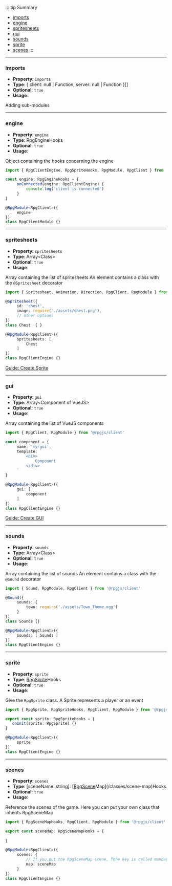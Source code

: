 ::: tip Summary
- [imports](#imports)
- [engine](#engine)
- [spritesheets](#spritesheets)
- [gui](#gui)
- [sounds](#sounds)
- [sprite](#sprite)
- [scenes](#scenes)
:::
---
### imports
- **Property**: `imports`
- **Type**:  { client: null | Function, server: null | Function }[]
- **Optional**: `true` 
- **Usage**:


Adding sub-modules


---
### engine
- **Property**: `engine`
- **Type**: RpgEngineHooks
- **Optional**: `true` 
- **Usage**:


Object containing the hooks concerning the engine

```ts
import { RpgClientEngine, RpgSpriteHooks, RpgModule, RpgClient } from '@rpgjs/client'

const engine: RpgEngineHooks = {
     onConnected(engine: RpgClientEngine) {
         console.log('client is connected')
     }
}

@RpgModule<RpgClient>({
     engine
})
class RpgClientModule {}
```


---
### spritesheets
- **Property**: `spritesheets`
- **Type**: Array&lt;Class&gt;
- **Optional**: `true` 
- **Usage**:

 
Array containing the list of spritesheets
An element contains a class with the `@Spritesheet` decorator

```ts
import { Spritesheet, Animation, Direction, RpgClient, RpgModule } from '@rpgjs/client'

@Spritesheet({
     id: 'chest',
     image: require('./assets/chest.png'),
     // other options
})
class Chest  { }

@RpgModule<RpgClient>({
     spritesheets: [
         Chest
     ]
})
class RpgClientEngine {}
```

[Guide: Create Sprite](/guide/create-sprite.html)


---
### gui
- **Property**: `gui`
- **Type**: Array&lt;Component of VueJS&gt;
- **Optional**: `true` 
- **Usage**:

 
Array containing the list of VueJS components

```ts
import { RpgClient, RpgModule } from '@rpgjs/client'

const component = {
     name: 'my-gui',
     template: `
         <div>
             Component
         </div>
     `
}

@RpgModule<RpgClient>({
     gui: [
         component
     ]
})
class RpgClientEngine {}
```

[Guide: Create GUI](/guide/create-gui.html)


---
### sounds
- **Property**: `sounds`
- **Type**: Array&lt;Class&gt;
- **Optional**: `true` 
- **Usage**:

 
Array containing the list of sounds
An element contains a class with the `@Sound` decorator

```ts
import { Sound, RpgModule, RpgClient } from '@rpgjs/client'

@Sound({
     sounds: {
         town: require('./assets/Town_Theme.ogg')
     }
})
class Sounds {}

@RpgModule<RpgClient>({
     sounds: [ Sounds ]
})
class RpgClientEngine {}
```


---
### sprite
- **Property**: `sprite`
- **Type**: [RpgSprite](/classes/sprite)Hooks
- **Optional**: `true` 
- **Usage**:

 
Give the `RpgSprite` class. A Sprite represents a player or an event

```ts
import { RpgSprite, RpgSpriteHooks, RpgClient, RpgModule } from '@rpgjs/client'

export const sprite: RpgSpriteHooks = {
   onInit(sprite: RpgSprite) {}
}

@RpgModule<RpgClient>({
     sprite
})
class RpgClientEngine {}
``` 


---
### scenes
- **Property**: `scenes`
- **Type**:  [sceneName: string]: [[RpgScene](/classes/scene-map)Map](/classes/scene-map)Hooks 
- **Optional**: `true` 
- **Usage**:

 
Reference the scenes of the game. Here you can put your own class that inherits RpgSceneMap

```ts
import { RpgSceneMapHooks, RpgClient, RpgModule } from '@rpgjs/client'

export const sceneMap: RpgSceneMapHooks = {
    
}

@RpgModule<RpgClient>({
     scenes: {
         // If you put the RpgSceneMap scene, Thhe key is called mandatory `map`
         map: sceneMap
     }
})
class RpgClientEngine {}
``` 

